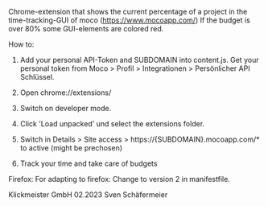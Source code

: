 Chrome-extension that shows the current percentage of a project in the time-tracking-GUI of moco (https://www.mocoapp.com/)
If the budget is over 80% some GUI-elements are colored red.

How to:
1. Add your personal API-Token and SUBDOMAIN into content.js. Get your personal token from Moco > Profil > Integrationen > Persönlicher API Schlüssel.

2. Open chrome://extensions/

3. Switch on developer mode.

4. Click 'Load unpacked' und select the extensions folder.

5. Switch in Details > Site access > https://{SUBDOMAIN}.mocoapp.com/* to active (might be prechosen)

6. Track your time and take care of budgets

Firefox:
For adapting to firefox: Change to version 2 in manifestfile.


Klickmeister GmbH 02.2023 Sven Schäfermeier
